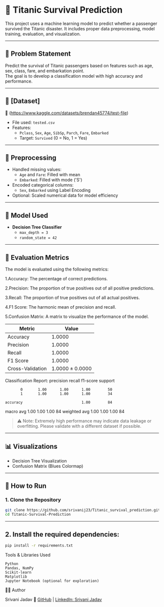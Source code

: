 # 🚢 Titanic Survival Prediction

This project uses a machine learning model to predict whether a passenger survived the Titanic disaster. It includes proper data preprocessing, model training, evaluation, and visualization.

---

## 📌 Problem Statement

Predict the survival of Titanic passengers based on features such as age, sex, class, fare, and embarkation point.  
The goal is to develop a classification model with high accuracy and performance.

---

## 📂 [Dataset]
🔗 (https://www.kaggle.com/datasets/brendan45774/test-file)

- File used: `tested.csv`
- Features:
  - `Pclass`, `Sex`, `Age`, `SibSp`, `Parch`, `Fare`, `Embarked`
  - Target: `Survived` (0 = No, 1 = Yes)

---

## 🧼 Preprocessing

- Handled missing values:
  - `Age` and `Fare`: Filled with mean
  - `Embarked`: Filled with mode ('S')
- Encoded categorical columns:
  - `Sex`, `Embarked` using Label Encoding
- Optional: Scaled numerical data for model efficiency

---

## 🤖 Model Used

- **Decision Tree Classifier**
  - `max_depth = 3`
  - `random_state = 42`

---

## 🧪 Evaluation Metrics
The model is evaluated using the following metrics:

  1.Accuracy: The percentage of correct predictions.

  2.Precision: The proportion of true positives out of all positive predictions.

  3.Recall: The proportion of true positives out of all actual positives.

  4.F1 Score: The harmonic mean of precision and recall.

  5.Confusion Matrix: A matrix to visualize the performance of the model.

| Metric            | Value     |
|------------------|-----------|
| Accuracy          | 1.0000    |
| Precision         | 1.0000    |
| Recall            | 1.0000    |
| F1 Score          | 1.0000    |
| Cross-Validation  | 1.0000 ± 0.0000 |

Classification Report:
              precision    recall  f1-score   support

           0       1.00      1.00      1.00        50
           1       1.00      1.00      1.00        34

    accuracy                           1.00        84
   macro avg       1.00      1.00      1.00        84
weighted avg       1.00      1.00      1.00        84

> ⚠️ Note: Extremely high performance may indicate data leakage or overfitting. Please validate with a different dataset if possible.

---

## 📊 Visualizations

- Decision Tree Visualization
- Confusion Matrix (Blues Colormap)

---

## 🚀 How to Run

### 1. Clone the Repository

```bash
git clone https://github.com/srivanij23/Titanic_survival_prediction.git
cd Titanic-Survival-Prediction
```

---

## 2.     Install the required dependencies:
```bash
pip install -r requirements.txt
```
Tools & Libraries Used

    Python
    Pandas, NumPy
    Scikit-learn
    Matplotlib
    Jupyter Notebook (optional for exploration)

   👩‍💻 Author

Srivani Jadav
🔗 [GitHub](https://github.com/srivanij23) | [LinkedIn: Srivani Jadav](https://www.linkedin.com/in/jadav-srivani-1854b1271/)


